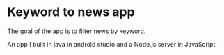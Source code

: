 # Keyword to news app

The goal of the app is to filter news by keyword.

An app I built in java in android studio and a Node.js server in JavaScript.
